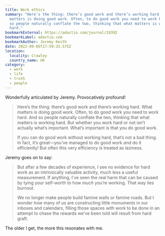 ```yaml
---
title: Work ethics
summary: "Here’s the thing: there’s good work and there’s working hard. What
  matters is doing good work. Often, to do good work you need to work hard. And
  so people naturally conflate the two, thinking that what matters is working
  hard."
bookmarkExternal: https://adactio.com/journal/19392
bookmarkLabel: adactio.com
bookmarkAuthor: Jeremy Keith
date: 2022-09-05T17:59:33.575Z
location:
  locality: Crawley
  country_name: UK
category:
  - work
  - life
  - truth
  - people
---
```


Wonderfully articulated by Jeremy. Provocatively profound!

> Here’s the thing: there’s good work and there’s working hard. What matters is doing good work. Often, to do good work you need to work hard. And so people naturally conflate the two, thinking that what matters is working hard. But whether you work hard or not isn’t actually what’s important. What’s important is that you do good work.
>
> If you can do good work without working hard, that’s not a bad thing. In fact, it’s great—you’ve managed to do good work *and* do it efficiently! But often this very efficiency is treated as laziness.

Jeremy goes on to say:

> But after a few decades of experience, I see no evidence for hard work as an intrinsically valuable activity, much less a useful measurement. If anything, I’ve seen the real harm that can be caused by tying your self-worth to how *much* you’re working. That way lies burnout.
>
> We no longer make people build famine walls or famine roads. But I wonder how many of us are constructing little monuments in our inboxes and calendars, filling those spaces with work to be done in an attempt to chase the rewards we’ve been told will result from hard graft.

The older I get, the more this resonates with me.

